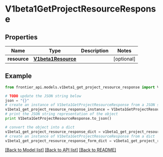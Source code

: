 # V1beta1GetProjectResourceResponse


## Properties
Name | Type | Description | Notes
------------ | ------------- | ------------- | -------------
**resource** | [**V1beta1Resource**](V1beta1Resource.md) |  | [optional] 

## Example

```python
from frontier_api.models.v1beta1_get_project_resource_response import V1beta1GetProjectResourceResponse

# TODO update the JSON string below
json = "{}"
# create an instance of V1beta1GetProjectResourceResponse from a JSON string
v1beta1_get_project_resource_response_instance = V1beta1GetProjectResourceResponse.from_json(json)
# print the JSON string representation of the object
print V1beta1GetProjectResourceResponse.to_json()

# convert the object into a dict
v1beta1_get_project_resource_response_dict = v1beta1_get_project_resource_response_instance.to_dict()
# create an instance of V1beta1GetProjectResourceResponse from a dict
v1beta1_get_project_resource_response_form_dict = v1beta1_get_project_resource_response.from_dict(v1beta1_get_project_resource_response_dict)
```
[[Back to Model list]](../README.md#documentation-for-models) [[Back to API list]](../README.md#documentation-for-api-endpoints) [[Back to README]](../README.md)


